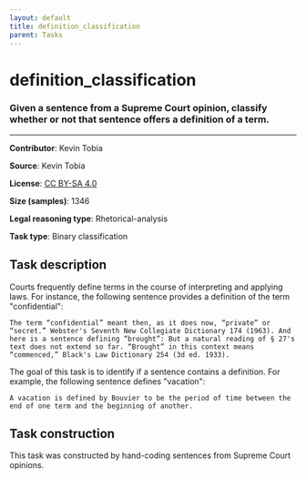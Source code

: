 ```yaml
---
layout: default
title: definition_classification
parent: Tasks
---
```

# definition_classification 

### Given a sentence from a Supreme Court opinion, classify whether or not that sentence offers a definition of a term.
---

**Contributor**: Kevin Tobia

**Source**: Kevin Tobia

**License**: [CC BY-SA 4.0](https://creativecommons.org/licenses/by-sa/4.0/)

**Size (samples)**: 1346

**Legal reasoning type**: Rhetorical-analysis

**Task type**: Binary classification
 
## Task description
 
Courts frequently define terms in the course of interpreting and applying laws. For instance, the following sentence provides a definition of the term "confidential":

```text
The term “confidential” meant then, as it does now, “private” or “secret.” Webster's Seventh New Collegiate Dictionary 174 (1963). And here is a sentence defining “brought”: But a natural reading of § 27's text does not extend so far. “Brought” in this context means “commenced,” Black's Law Dictionary 254 (3d ed. 1933).
```

The goal of this task is to identify if a sentence contains a definition. For example, the following sentence defines "vacation":

```text
A vacation is defined by Bouvier to be the period of time between the end of one term and the beginning of another.
```
 
## Task construction
 
This task was constructed by hand-coding sentences from Supreme Court opinions.
 
